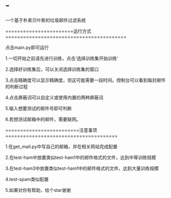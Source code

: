 # -
一个基于朴素贝叶斯的垃圾邮件过滤系统

=======================运行方式=========================================

点击main.py即可运行

1.一切开始之前请先进行训练，点击‘选择训练集开始训练’

2.选择好训练集后，可以关闭选择训练集的窗口

3.点击精确度可以显示精确度，但这可能需要一段时间。控制台可以看到每封邮件的判断过程

4.点击屏蔽词可以自定义或使用内置的两种屏蔽词

5.输入想要测试的邮件号即可判断

6.若想测试邮箱中的邮件，需要联网。

=========================注意事项======================================

1.在get_mail.py中写自己的邮箱，并在相关网站完成配置

2.在test-ham中放置类似test-ham1中的邮件格式的文件，达到中等训练规模

3.在test-ham3中放置类似test-ham1中的邮件格式的文件，达到大量训练规模

4.test-spam类似配置

5.如果对你有帮助，给个star谢谢
